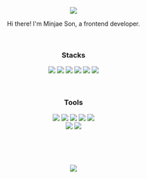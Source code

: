 <p align="center">
  <img src="https://capsule-render.vercel.app/api?type=waving&color=0:0404B4,100:FE2E64&height=160&section=header&fontAlignY=40&fontAlign=50&fontColor=000&stroke=fff&fontSize=78&animation=scaleIn&descAlignY=60&descAlign=50&descSize=18" />
</p>
<p align="center">Hi there! I'm Minjae Son, a frontend developer.</p>
<br />
<h3 align="center">Stacks</h3>
<p align="center">
  <img src="https://img.shields.io/badge/html5-E34F26?style=for-the-badge&logo=html5&logoColor=white" />
  <img src="https://img.shields.io/badge/css3-1572B6?style=for-the-badge&logo=css3&logoColor=white" />
  <img src="https://img.shields.io/badge/javascript-F7DF1E?style=for-the-badge&logo=javascript&logoColor=black" />
  <img src="https://img.shields.io/badge/react-%2320232a.svg?style=for-the-badge&logo=react&logoColor=%2361DAFB" />
  <img src="https://img.shields.io/badge/typescript-3178C6?style=for-the-badge&logo=typescript&logoColor=white" />
  <img src="https://img.shields.io/badge/Next-black?style=for-the-badge&logo=next.js&logoColor=white" />
</p>
<br />
<h3 align="center">Tools</h3>
<p align="center">
  <img src="https://img.shields.io/badge/github-181717?style=flat-square&logo=github&logoColor=white" />
  <img src="https://img.shields.io/badge/Notion-181717?style=flat-square&logo=notion&logoColor=white" />
  <img src="https://img.shields.io/badge/GitKraken-179287?style=flat-square&logo=GitKraken&logoColor=white" />
  <img src="https://img.shields.io/badge/VSCode-007ACC?style=flat-square&logo=VisualStudioCode&logoColor=white" />
  <img src="https://img.shields.io/badge/figma-%23F24E1E.svg?style=flat-square&logo=figma&logoColor=white" />
  <br />
  <img src="https://img.shields.io/badge/styled--components-DB7093?style=flat-square&logo=styled-components&logoColor=white" />
  <img src="https://img.shields.io/badge/tailwindcss-%2338B2AC.svg?style=flat-square&logo=tailwind-css&logoColor=white" />
</p>
<br />
<br />
<br />
<p align="center">
  <img src="https://github-readme-stats.vercel.app/api?username=MinJaeSon&show_icons=true&hide_title=true&include_all_commits=true&title_color=A9BBF5&text_color-000&icon_color=000"/>
</p>
